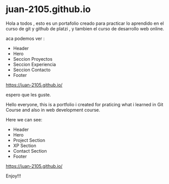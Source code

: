 # juan-2105.github.io

Hola a todos , esto es un portafolio creado para practicar lo aprendido en 
el curso de git y github de platzi , y tambien el curso de desarrollo web online.


aca podemos ver :
* Header 
* Hero
* Seccion Proyectos
* Seccion Experiencia
* Seccion Contacto
* Footer

https://juan-2105.github.io/

espero que les guste.


Hello everyone, this is a portfolio i created for praticing what i learned in Git Course and also in web development course.


Here we can see:
* Header 
* Hero
* Project Section
* XP Section
* Contact Section
* Footer

https://juan-2105.github.io/

Enjoy!!!
